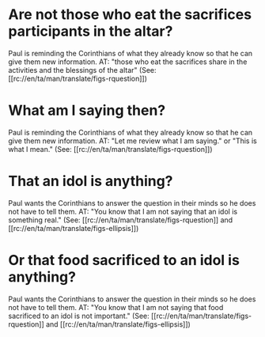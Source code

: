 # Are not those who eat the sacrifices participants in the altar?

Paul is reminding the Corinthians of what they already know so that he can give them new information. AT: "those who eat the sacrifices share in the activities and the blessings of the altar" (See: [[rc://en/ta/man/translate/figs-rquestion]])

# What am I saying then?

Paul is reminding the Corinthians of what they already know so that he can give them new information. AT: "Let me review what I am saying." or "This is what I mean." (See: [[rc://en/ta/man/translate/figs-rquestion]])

# That an idol is anything?

Paul wants the Corinthians to answer the question in their minds so he does not have to tell them. AT: "You know that I am not saying that an idol is something real." (See: [[rc://en/ta/man/translate/figs-rquestion]] and [[rc://en/ta/man/translate/figs-ellipsis]])

# Or that food sacrificed to an idol is anything?

Paul wants the Corinthians to answer the question in their minds so he does not have to tell them. AT: "You know that I am not saying that food sacrificed to an idol is not important." (See: [[rc://en/ta/man/translate/figs-rquestion]] and [[rc://en/ta/man/translate/figs-ellipsis]])